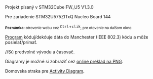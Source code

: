 Projekt písaný v STM32Cube FW_U5 V1.3.0

Pre zariadenie STM32U575ZITxQ Nucleo Board 144


<sub>**Poznámka:** otrovenie webu cez </sub>```Ctrl```+```clik```<sub>, pre otovenie na dalšom okne.</sub>

[Program](./Core/Src/main.c) kóduj/dekóuje dáta do Manchester (IEEE 802.3) kódu a môže posielať/prímať.

//Sú predvolné vývodu a časovač.

Diagramy je možné si zobraziť cez [online 
preklad na PNG](https://www.plantuml.com/plantuml/uml/SyfFKj2rKt3CoKnELR1Io4ZDoSa70000). 

Domovska straka pre [Activity Diagram](https://plantuml.com/activity-diagram-beta).
